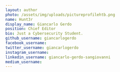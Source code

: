 ```yaml
---
layout: author
photo: /assets/img/uploads/pictureprofilehtb.png
name: Hunt3r
display_name: Giancarlo Gerdo
position: Chief Editor
bio: Just a Cybersecurity Student.
github_username: giancarlogerdo
facebook_username: 
twitter_username: giancarlogerdo
instagram_username: 
linkedin_username: giancarlo-gerdo-sangiovanni
medium_username: 
---
```


